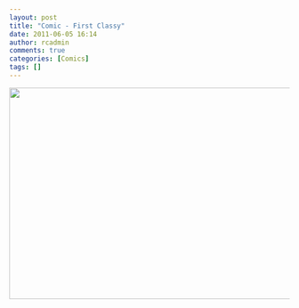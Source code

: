 ```yaml
---
layout: post
title: "Comic - First Classy"
date: 2011-06-05 16:14
author: rcadmin
comments: true
categories: [Comics]
tags: []
---
```

<a href="http://bitsmack.com/wp/2011/06/05/comic-first-classy/"><img src="http://bitsmack.com/wp/wp-content/uploads/2011/06/20110605.jpg" alt="" title="Also, who is that kid?" width="680" height="380" class="alignnone size-full wp-image-2212" /></a>
